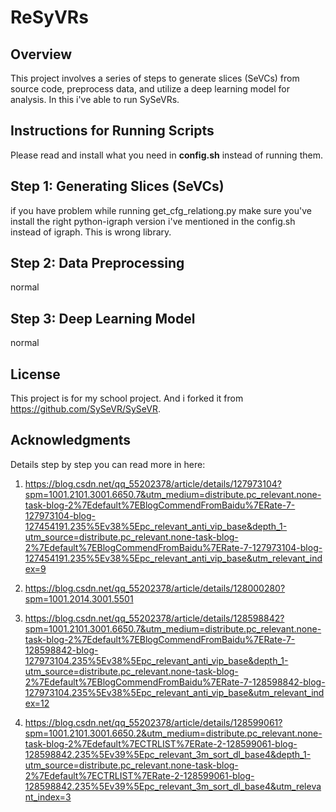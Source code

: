 # ReSyVRs

## Overview
This project involves a series of steps to generate slices (SeVCs) from source code, preprocess data, and utilize a deep learning model for analysis. In this i've able to run SySeVRs. 
## Instructions for Running Scripts
Please read and install what you need in **config.sh** instead of running them.

## Step 1: Generating Slices (SeVCs)
if you have problem while running get_cfg_relationg.py make sure you've install the right python-igraph version i've mentioned in the config.sh instead of igraph. This is wrong library.
## Step 2: Data Preprocessing
normal
## Step 3: Deep Learning Model
normal

## License
This project is for my school project. And i forked it from https://github.com/SySeVR/SySeVR.

## Acknowledgments
Details step by step you can read more in here:
1. https://blog.csdn.net/qq_55202378/article/details/127973104?spm=1001.2101.3001.6650.7&utm_medium=distribute.pc_relevant.none-task-blog-2%7Edefault%7EBlogCommendFromBaidu%7ERate-7-127973104-blog-127454191.235%5Ev38%5Epc_relevant_anti_vip_base&depth_1-utm_source=distribute.pc_relevant.none-task-blog-2%7Edefault%7EBlogCommendFromBaidu%7ERate-7-127973104-blog-127454191.235%5Ev38%5Epc_relevant_anti_vip_base&utm_relevant_index=9

2. https://blog.csdn.net/qq_55202378/article/details/128000280?spm=1001.2014.3001.5501

3. https://blog.csdn.net/qq_55202378/article/details/128598842?spm=1001.2101.3001.6650.7&utm_medium=distribute.pc_relevant.none-task-blog-2%7Edefault%7EBlogCommendFromBaidu%7ERate-7-128598842-blog-127973104.235%5Ev38%5Epc_relevant_anti_vip_base&depth_1-utm_source=distribute.pc_relevant.none-task-blog-2%7Edefault%7EBlogCommendFromBaidu%7ERate-7-128598842-blog-127973104.235%5Ev38%5Epc_relevant_anti_vip_base&utm_relevant_index=12

4. https://blog.csdn.net/qq_55202378/article/details/128599061?spm=1001.2101.3001.6650.2&utm_medium=distribute.pc_relevant.none-task-blog-2%7Edefault%7ECTRLIST%7ERate-2-128599061-blog-128598842.235%5Ev39%5Epc_relevant_3m_sort_dl_base4&depth_1-utm_source=distribute.pc_relevant.none-task-blog-2%7Edefault%7ECTRLIST%7ERate-2-128599061-blog-128598842.235%5Ev39%5Epc_relevant_3m_sort_dl_base4&utm_relevant_index=3
